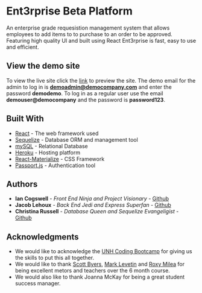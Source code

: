 # Ent3rprise Beta Platform

An enterprise grade requesistion management system that allows employees to add items to to purchase to an order to be approved.  Featuring high quality UI and built using React Ent3rprise is fast, easy to use and efficient.  

## View the demo site

To view the live site click the [link](https://ent3rprise-beta.herokuapp.com/login) to preview the site. The demo email for the admin to log in is **demoadmin@democompany.com** and enter the password **demodemo**. To log in as a regular user use the email **demouser@democompany** and the password is **password123**.

## Built With

* [React](https://reactjs.org/) - The web framework used
* [Sequelize](http://docs.sequelizejs.com/) - Database ORM and management tool
* [mySQL](https://www.mysql.com/) - Relational Database
* [Heroku](https://www.heroku.com/) - Hosting platform
* [React-Materialize](https://react-materialize.github.io/#/) - CSS Framework
* [Passport.js](http://www.passportjs.org/) - Authentication tool

## Authors

* **Ian Cogswell** - *Front End Ninja and Project Visionary* - [Github](https://github.com/aroarian)
* **Jacob Lehoux** - *Back End Jedi and Express Superfan* - [Github](https://github.com/jalehoux)
* **Christina Russell** - *Database Queen and Sequelize Evangeligist* - [Github](https://github.com/crussell84)

## Acknowledgments

* We would like to acknowledge the [UNH Coding Bootcamp](https://codingbootcamp.unh.edu/) for giving us the skills to put this all together.
* We would like to thank [Scott Byers](https://github.com/switch120), [Mark Levetin](https://github.com/marclevetin) and [Roxy Milea](https://github.com/Pitchpici) for being excellent metors and teachers over the 6 month course.  
* We would also like to thank Joanna McKay for being a great student success manager.
